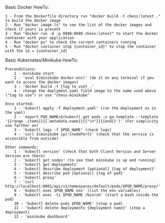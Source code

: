 Basic Docker HowTo:

	1 - From the Dockerfile directory run "docker build -t chess:latest ." to build the docker image
	2 - Run "docker image ls" to see the list of the docker images and check if yours is present
	3 - Run "docker run -d -p 8080:8080 chess:latest" to start the docker container with your application
	4 - Run "docker ps" to check the current containers running
	5 - Run "docker container stop {container_id}" to stop the container with the id = {container_id}

Basic Kubernetes/Minikube HowTo:

	Preconditions:
		1 - minikube start
		2 - 'eval $(minikube docker-env)' (do it on any terminal if you want to access the docker images)
		3 - 'docker build -t {tag to use} .'
		4 - change the deplyment.yaml field image to the name used above ("tag to use") or use "chess-minikube"
		
	Once started:
		1 - 'kubectl apply -f deployment.yaml' (run the deployment as in the yaml)
		2 - 'export POD_NAME=$(kubectl get pods -o go-template --template '{{range .items}}{{.metadata.name}}{{"\n"}}{{end}}')' (For simplicity use farther on)
		3 - 'kubectl logs -f $POD_NAME' (check logs)
		4 - 'curl $(minikube ip):{nodePort}' (check that the service is accessible from outside)

	Other commands:
		1 - 'kubectl version' (check that both Client Version and Server Version are there)
		2 - 'kubectl get nodes' (to see that minikube is up and running)
		3 - 'kubectl get deployments'
		4 - 'kubectl describe deployment [optional] {tag of deployment}'
		5 - 'kubectl describe pod [optional] {tag of pod}'
		6 - 'kubectl proxy'
		7 - 'curl http://localhost:8001/api/v1/namespaces/default/pods/$POD_NAME/proxy/'
		8 - 'kubectl exec $POD_NAME env' (list the env variables)
		9 - 'kubectl exec -ti $POD_NAME /bin/sh' (start a bash inside the pod)
		10 - 'kubectl delete pods $POD_NAME' (stop a pod)
		11 - 'kubectl delete deployments {deployment name}' (stop a deployment)
		12 - 'minikube dashboard'
